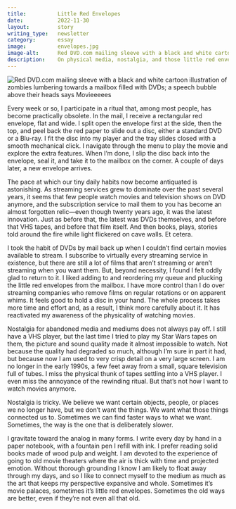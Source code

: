 ```yaml
---
title:          Little Red Envelopes
date:           2022-11-30
layout:         story
writing_type:   newsletter
category:       essay
image:          envelopes.jpg
image-alt:      Red DVD.com mailing sleeve with a black and white cartoon illustration of zombies lumbering towards a mailbox filled with DVDs; a speech bubble above their heads says Movieeeees
description:    On physical media, nostalgia, and those little red envelopes in the mail
---
```


<div><img alt="Red DVD.com mailing sleeve with a black and white cartoon illustration of zombies lumbering towards a mailbox filled with DVDs; a speech bubble above their heads says Movieeeees" src="{{ site.baseurl }}/images/envelopes.jpg" /></div>

Every week or so, I participate in a ritual that, among most people, has become practically obsolete. In the mail, I receive a rectangular red envelope, flat and wide. I split open the envelope first at the side, then the top, and peel back the red paper to slide out a disc, either a standard DVD or a Blu-ray. I fit the disc into my player and the tray slides closed with a smooth mechanical click. I navigate through the menu to play the movie and explore the extra features. When I’m done, I slip the disc back into the envelope, seal it, and take it to the mailbox on the corner. A couple of days later, a new envelope arrives.

The pace at which our tiny daily habits now become antiquated is astonishing. As streaming services grew to dominate over the past several years, it seems that few people watch movies and television shows on DVD anymore, and the subscription service to mail them to you has become an almost forgotten relic—even though twenty years ago, it was the latest innovation. Just as before that, the latest was DVDs themselves, and before that VHS tapes, and before that film itself. And then books, plays, stories told around the fire while light flickered on cave walls. Et cetera.

I took the habit of DVDs by mail back up when I couldn’t find certain movies available to stream. I subscribe to virtually every streaming service in existence, but there are still a lot of films that aren’t streaming or aren’t streaming when you want them. But, beyond necessity, I found I felt oddly glad to return to it. I liked adding to and reordering my queue and plucking the little red envelopes from the mailbox. I have more control than I do over streaming companies who remove films on regular rotations or on apparent whims. It feels good to hold a disc in your hand. The whole process takes more time and effort and, as a result, I think more carefully about it. It has reactivated my awareness of the physicality of watching movies.

Nostalgia for abandoned media and mediums does not always pay off. I still have a VHS player, but the last time I tried to play my Star Wars tapes on them, the picture and sound quality made it almost impossible to watch. Not because the quality had degraded so much, although I’m sure in part it had, but because now I am used to very crisp detail on a very large screen. I am no longer in the early 1990s, a few feet away from a small, square television full of tubes. I miss the physical thunk of tapes settling into a VHS player. I even miss the annoyance of the rewinding ritual. But that’s not how I want to watch movies anymore.

Nostalgia is tricky. We believe we want certain objects, people, or places we no longer have, but we don’t want the things. We want what those things connected us to. Sometimes we can find faster ways to what we want. Sometimes, the way is the one that is deliberately slower.

I gravitate toward the analog in many forms. I write every day by hand in a paper notebook, with a fountain pen I refill with ink. I prefer reading solid books made of wood pulp and weight. I am devoted to the experience of going to old movie theaters where the air is thick with time and projected emotion. Without thorough grounding I know I am likely to float away through my days, and so I like to connect myself to the medium as much as the art that keeps my perspective expansive and whole. Sometimes it’s movie palaces, sometimes it’s little red envelopes. Sometimes the old ways are better, even if they’re not even all that old.
